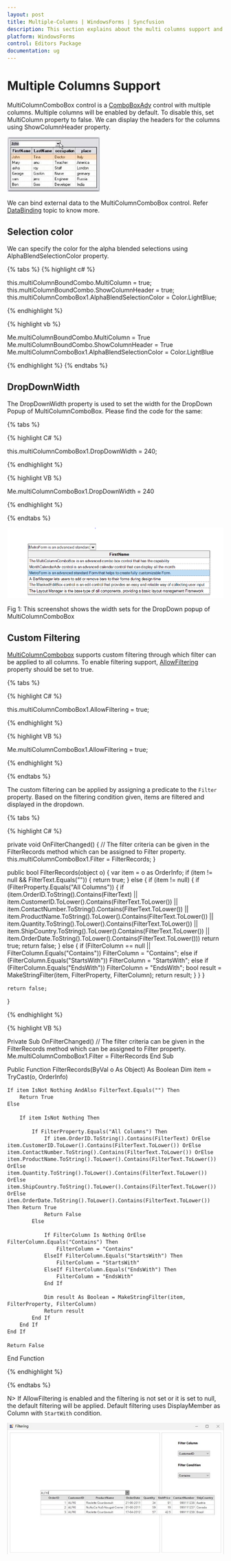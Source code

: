```yaml
---
layout: post
title: Multiple-Columns | WindowsForms | Syncfusion
description: This section explains about the multi columns support and its selection color, dropdownwidth and filtering options.
platform: WindowsForms
control: Editors Package
documentation: ug
---
```


# Multiple Columns Support

MultiColumnComboBox control is a [ComboBoxAdv](/windowsforms/comboboxadv/overview) control with multiple columns. Multiple columns will be enabled by default. To disable this, set MultiColumn property to false. We can display the headers for the columns using ShowColumnHeader property. 

![Multiple Columns](Overview_images/Overview_img325.jpeg) 

We can bind external data to the MultiColumnComboBox control. Refer [DataBinding](/windowsforms/multicolumncombobox/data-binding) topic to know more.

## Selection color

We can specify the color for the alpha blended selections using AlphaBlendSelectionColor property.

{% tabs %}
{% highlight c# %}

this.multiColumnBoundCombo.MultiColumn = true;
this.multiColumnBoundCombo.ShowColumnHeader = true;
this.multiColumnComboBox1.AlphaBlendSelectionColor = Color.LightBlue;

{% endhighlight %}

{% highlight vb %}

Me.multiColumnBoundCombo.MultiColumn = True
Me.multiColumnBoundCombo.ShowColumnHeader = True
Me.multiColumnComboBox1.AlphaBlendSelectionColor = Color.LightBlue

{% endhighlight %}
{% endtabs %}

## DropDownWidth

The DropDownWidth property is used to set the width for the DropDown Popup of MultiColumnComboBox. Please find the code for the same:

{% tabs %}

{% highlight C# %}

this.multiColumnComboBox1.DropDownWidth = 240;

{% endhighlight %}


{% highlight VB %}

Me.multiColumnComboBox1.DropDownWidth = 240

{% endhighlight %}

{% endtabs %}

![DropDownWidth](Overview_images/Dropdownimage.png) 

 Fig 1: This screenshot shows the width sets for the DropDown popup of MultiColumnComboBox

 ## Custom Filtering

[MultiColumnCombobox](https://help.syncfusion.com/cr/windowsforms/Syncfusion.Windows.Forms.Tools.MultiColumnComboBox.html) supports custom filtering through which filter can be applied to all columns. To enable filtering support, [AllowFiltering](https://help.syncfusion.com/cr/windowsforms/Syncfusion.Windows.Forms.Tools.MultiColumnComboBox.html#Syncfusion_Windows_Forms_Tools_MultiColumnComboBox_AllowFiltering) property should be set to true.
 
 {% tabs %}

{% highlight C# %}

 this.multiColumnComboBox1.AllowFiltering = true;

{% endhighlight %}

{% highlight VB %}
 
 Me.multiColumnComboBox1.AllowFiltering = true;

{% endhighlight %}

{% endtabs %}

The custom filtering can be applied by assigning a predicate to the `Filter` property. Based on the filtering condition given, items are filtered and displayed in the dropdown.

{% tabs %}

{% highlight C# %}

private void OnFilterChanged()
{
    // The filter criteria can be given in the FilterRecords method which can be assigned to Filter property.
    this.multiColumnComboBox1.Filter = FilterRecords;
}   

public bool FilterRecords(object o)
{
    var item = o as OrderInfo;
    if (item != null && FilterText.Equals(""))
    {
        return true;
    }
    else
    {
        if (item != null)
        {
            if (FilterProperty.Equals("All Columns"))
            {
                if (item.OrderID.ToString().Contains(FilterText) ||
                    item.CustomerID.ToLower().Contains(FilterText.ToLower()) || item.ContactNumber.ToString().Contains(FilterText.ToLower()) ||
                    item.ProductName.ToString().ToLower().Contains(FilterText.ToLower()) || item.Quantity.ToString().ToLower().Contains(FilterText.ToLower()) ||
                    item.ShipCountry.ToString().ToLower().Contains(FilterText.ToLower()) ||
                    item.OrderDate.ToString().ToLower().Contains(FilterText.ToLower()))
                    return true;
                return false;
            }
            else
            {
                if (FilterColumn == null || FilterColumn.Equals("Contains"))
                    FilterColumn = "Contains";
                else if (FilterColumn.Equals("StartsWith"))
                    FilterColumn = "StartsWith";
                else if (FilterColumn.Equals("EndsWith"))
                    FilterColumn = "EndsWith";
                bool result = MakeStringFilter(item, FilterProperty, FilterColumn);
                return result;
            }
        }
    }

    return false;
}

{% endhighlight %}

{% highlight VB %}

Private Sub OnFilterChanged()
    // The filter criteria can be given in the FilterRecords method which can be assigned to Filter property.
    Me.multiColumnComboBox1.Filter = FilterRecords
End Sub

Public Function FilterRecords(ByVal o As Object) As Boolean
    Dim item = TryCast(o, OrderInfo)

    If item IsNot Nothing AndAlso FilterText.Equals("") Then
        Return True
    Else

        If item IsNot Nothing Then

            If FilterProperty.Equals("All Columns") Then
                If item.OrderID.ToString().Contains(FilterText) OrElse item.CustomerID.ToLower().Contains(FilterText.ToLower()) OrElse item.ContactNumber.ToString().Contains(FilterText.ToLower()) OrElse item.ProductName.ToString().ToLower().Contains(FilterText.ToLower()) OrElse item.Quantity.ToString().ToLower().Contains(FilterText.ToLower()) OrElse item.ShipCountry.ToString().ToLower().Contains(FilterText.ToLower()) OrElse item.OrderDate.ToString().ToLower().Contains(FilterText.ToLower()) Then Return True
                Return False
            Else

                If FilterColumn Is Nothing OrElse FilterColumn.Equals("Contains") Then
                    FilterColumn = "Contains"
                ElseIf FilterColumn.Equals("StartsWith") Then
                    FilterColumn = "StartsWith"
                ElseIf FilterColumn.Equals("EndsWith") Then
                    FilterColumn = "EndsWith"
                End If

                Dim result As Boolean = MakeStringFilter(item, FilterProperty, FilterColumn)
                Return result
            End If
        End If
    End If

    Return False
End Function

{% endhighlight %}

{% endtabs %}

N> If AllowFiltering is enabled and the filtering is not set or it is set to null, the default filtering will be applied.
Default filtering uses DisplayMember as Column with `StartWith` condition.


![Custom Filtering](Overview_images/Overview_img353.jpg) 